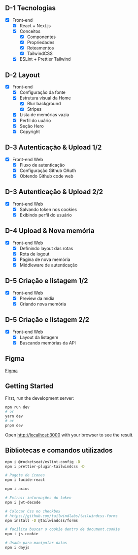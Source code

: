 ## D-1 Tecnologias
- [x] Front-end
	- [x] React + Next.js
	- [x] Conceitos
		- [x] Componentes
		- [x] Propriedades
		- [x] Roteamentos
	  - [x] TailwindCSS
	- [x] ESLint + Prettier Tailwind

## D-2 Layout
- [x] Front-end
	- [x] Configuração da fonte
	- [x] Estrutura visual da Home
		- [x] Blur background
		- [x] Stripes
	- [x] Lista de memórias vazia
	- [x] Perfil do uuário
	- [x] Seção Hero
	- [x] Copyright

## D-3 Autenticação & Upload 1/2
- [x] Front-end Web
	- [x] Fluxo de autenticação
	- [x] Configuração Github OAuth
	- [x] Obtendo Github code web

## D-3 Autenticação & Upload 2/2
- [x] Front-end Web
	- [x] Salvando token nos cookies
	- [x] Exibindo perfil do usuário

## D-4 Upload & Nova memória 
- [x] Front-end Web
	- [x] Definindo layout das rotas
	- [x] Rota de logout
	- [x] Página de nova memória
	- [x] Middleware de autenticação

## D-5 Criação e listagem 1/2
- [x] Front-end Web
	- [x] Preview da mídia
	- [x] Criando nova memória

## D-5 Criação e listagem 2/2
- [x] Front-end Web
	- [x] Layout da listagem
	- [x] Buscando memórias da API

## Figma
[Figma](https://www.figma.com/file/cIIfqjsyUedRq0wpZysbR1/C%C3%A1psula-do-tempo-%E2%80%A2-Trilha-Ignite-(Community)?type=design&node-id=1-4&t=jkxUSDfxuQcFy2OD-0)

## Getting Started
First, run the development server:

```bash
npm run dev
# or
yarn dev
# or
pnpm dev
```
Open [http://localhost:3000](http://localhost:3000) with your browser to see the result.


## Bibliotecas e comandos utilizados
```sh
npm i @rocketseat/eslint-config -D
npm i prettier-plugin-tailwindcss -D 

# Pagote de ícones
npm i lucide-react

npm i axios

# Extrair informações do token
npm i jwt-decode

# Colocar Css no checkbox
# https://github.com/tailwindlabs/tailwindcss-forms
npm install -D @tailwindcss/forms

# facilita buscar o cookie dentro de document.cookie
npm i js-cookie

# Usado para manipular datas
npm i dayjs
```